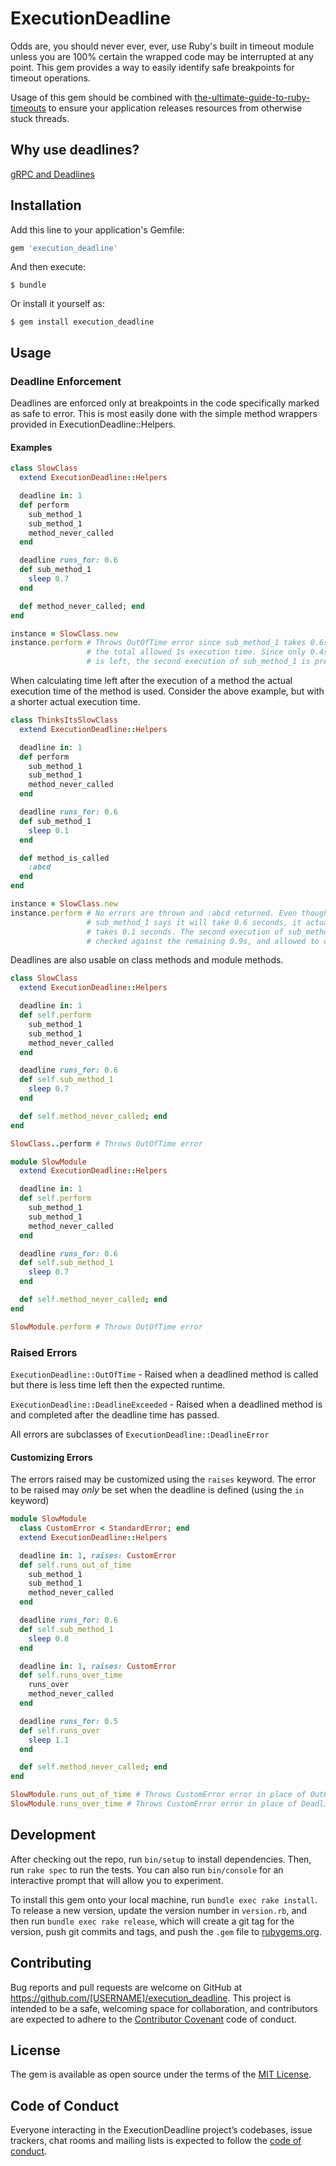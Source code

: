 # ExecutionDeadline

Odds are, you should never ever, ever, use Ruby's built in timeout module
unless you are 100% certain the wrapped code may be interrupted at any point.
This gem provides a way to easily identify safe breakpoints for timeout
operations.

Usage of this gem should be combined with [the-ultimate-guide-to-ruby-timeouts](https://github.com/ankane/the-ultimate-guide-to-ruby-timeouts)
to ensure your application releases resources from otherwise stuck threads.

## Why use deadlines?
[gRPC and Deadlines](https://grpc.io/blog/deadlines/)


## Installation

Add this line to your application's Gemfile:

```ruby
gem 'execution_deadline'
```

And then execute:

    $ bundle

Or install it yourself as:

    $ gem install execution_deadline

## Usage

### Deadline Enforcement

Deadlines are enforced only at breakpoints in the code specifically marked as
safe to error. This is most easily done with the simple method wrappers
provided in ExecutionDeadline::Helpers.

#### Examples

```ruby
class SlowClass
  extend ExecutionDeadline::Helpers

  deadline in: 1
  def perform
    sub_method_1
    sub_method_1
    method_never_called
  end

  deadline runs_for: 0.6
  def sub_method_1
    sleep 0.7
  end

  def method_never_called; end
end

instance = SlowClass.new
instance.perform # Throws OutOfTime error since sub_method_1 takes 0.6s of
                 # the total allowed 1s execution time. Since only 0.4s
                 # is left, the second execution of sub_method_1 is prevented
```

When calculating time left after the execution of a method the actual execution
time of the method is used. Consider the above example, but with a shorter
actual execution time.

```ruby
class ThinksItsSlowClass
  extend ExecutionDeadline::Helpers

  deadline in: 1
  def perform
    sub_method_1
    sub_method_1
    method_never_called
  end

  deadline runs_for: 0.6
  def sub_method_1
    sleep 0.1
  end

  def method_is_called
    :abcd
  end
end

instance = SlowClass.new
instance.perform # No errors are thrown and :abcd returned. Even though
                 # sub_method_1 says it will take 0.6 seconds, it actually
                 # takes 0.1 seconds. The second execution of sub_method_1 is
                 # checked against the remaining 0.9s, and allowed to continue
```

Deadlines are also usable on class methods and module methods.

```ruby
class SlowClass
  extend ExecutionDeadline::Helpers

  deadline in: 1
  def self.perform
    sub_method_1
    sub_method_1
    method_never_called
  end

  deadline runs_for: 0.6
  def self.sub_method_1
    sleep 0.7
  end

  def self.method_never_called; end
end

SlowClass..perform # Throws OutOfTime error

module SlowModule
  extend ExecutionDeadline::Helpers

  deadline in: 1
  def self.perform
    sub_method_1
    sub_method_1
    method_never_called
  end

  deadline runs_for: 0.6
  def self.sub_method_1
    sleep 0.7
  end

  def self.method_never_called; end
end

SlowModule.perform # Throws OutOfTime error
```

### Raised Errors
`ExecutionDeadline::OutOfTime` - Raised when a deadlined method is called but
  there is less time left then the expected runtime.

`ExecutionDeadline::DeadlineExceeded` - Raised when a deadlined method is
and completed after the deadline time has passed.

All errors are subclasses of `ExecutionDeadline::DeadlineError`

#### Customizing Errors

The errors raised may be customized using the `raises` keyword. The error to be
raised may _only_ be set when the deadline is defined (using the `in` keyword)

```ruby
module SlowModule
  class CustomError < StandardError; end
  extend ExecutionDeadline::Helpers

  deadline in: 1, raises: CustomError
  def self.runs_out_of_time
    sub_method_1
    sub_method_1
    method_never_called
  end

  deadline runs_for: 0.6
  def self.sub_method_1
    sleep 0.8
  end

  deadline in: 1, raises: CustomError
  def self.runs_over_time
    runs_over
    method_never_called
  end

  deadline runs_for: 0.5
  def self.runs_over
    sleep 1.1
  end

  def self.method_never_called; end
end

SlowModule.runs_out_of_time # Throws CustomError error in place of OutOfTime
SlowModule.runs_over_time # Throws CustomError error in place of DeadlineExceeded
```

## Development

After checking out the repo, run `bin/setup` to install dependencies. Then, run `rake spec` to run the tests. You can also run `bin/console` for an interactive prompt that will allow you to experiment.

To install this gem onto your local machine, run `bundle exec rake install`. To release a new version, update the version number in `version.rb`, and then run `bundle exec rake release`, which will create a git tag for the version, push git commits and tags, and push the `.gem` file to [rubygems.org](https://rubygems.org).

## Contributing

Bug reports and pull requests are welcome on GitHub at https://github.com/[USERNAME]/execution_deadline. This project is intended to be a safe, welcoming space for collaboration, and contributors are expected to adhere to the [Contributor Covenant](http://contributor-covenant.org) code of conduct.

## License

The gem is available as open source under the terms of the [MIT License](https://opensource.org/licenses/MIT).

## Code of Conduct

Everyone interacting in the ExecutionDeadline project’s codebases, issue trackers, chat rooms and mailing lists is expected to follow the [code of conduct](https://github.com/[USERNAME]/execution_deadline/blob/master/CODE_OF_CONDUCT.md).
